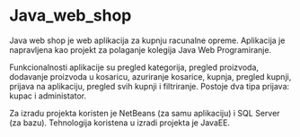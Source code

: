 # Java_web_shop

Java web shop je web aplikacija za kupnju racunalne opreme. Aplikacija je napravljena kao projekt za polaganje kolegija Java Web Programiranje.

Funkcionalnosti aplikacije su pregled kategorija, pregled proizvoda, dodavanje proizvoda u kosaricu, azuriranje kosarice, kupnja, pregled kupnji, prijava na aplikaciju, pregled svih kupnji i filtriranje. Postoje dva tipa prijava: kupac i administator.

Za izradu projekta koristen je NetBeans (za samu aplikaciju) i SQL Server (za bazu). Tehnologija koristena u izradi projekta je JavaEE.